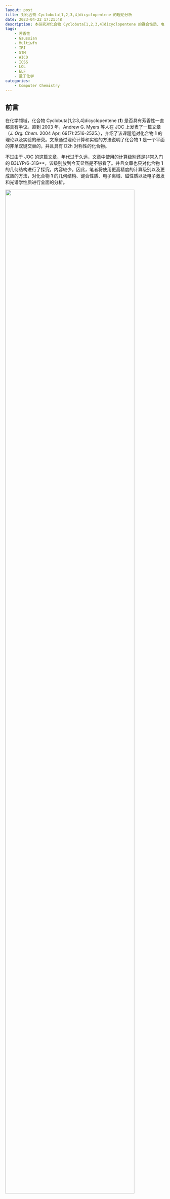 ```yaml
---
layout: post
title: 对化合物 Cyclobuta[1,2,3,4]dicyclopentene 的理论分析
date: 2023-04-22 17:21:48
description: 本研究对化合物 Cyclobuta[1,2,3,4]dicyclopentene 的键合性质、电子离域、芳香性和光谱学性质进行了详细的理论分析。
tags: 
	- 芳香性
	- Gaussian
	- Multiwfn
	- IRI
	- STM
	- AICD
	- ICSS
	- LOL
	- ELF
	- 量子化学
categories: 
	- Computer Chemistry
---
```


## 前言

在化学领域，化合物 Cyclobuta[1,2:3,4]dicyclopentene (**1**) 是否具有芳香性一直都具有争议。直到 2003 年，Andrew G. Myers 等人在 JOC 上发表了一篇文章（*J. Org. Chem.* 2004 Apr; 69(7):2516-2525.），介绍了该课题组对化合物 **1** 的理论以及实验的研究。文章通过理论计算和实验的方法说明了化合物 **1** 是一个平面的非单双键交替的，并且具有 D2h 对称性的化合物。

不过由于 JOC 的这篇文章，年代过于久远，文章中使用的计算级别还是非常入门的 B3LYP/6-31G\*\*，该级别放到今天显然是不够看了。并且文章也只对化合物 **1** 的几何结构进行了探究，内容较少。因此，笔者将使用更高精度的计算级别以及更成熟的方法，对化合物 **1** 的几何结构、键合性质、电子离域、磁性质以及电子激发和光谱学性质进行全面的分析。

<img src="1.png" height="90%" width="90%">

## 计算细节

本文的所有计算结果都是通过 Fedora Linux 下的 Gaussian 16 A03 AVX2 计算得到的。如果不另加说明，本文中所有的计算结果都是在气相下，使用 wB97XD 交换相关泛函以及 def-TZVP 基组计算得到的。相比于 Andrew G. Myers 在文章中使用的 B3LYP/6-31G\*\* 更加合理和精确。所有的初始结构都是按照 Lewis 结构式创建并优化，所有讨论的结构都是没有虚频的极小值结构。

电流诱导密度的各向异性（ACID）是由同名的 ACID 程序根据 Gaussian 16 的输出文件实现的，由 POV-Ray 渲染得到。同时，也根据 Gaussian 16 生成的格点数据进行了磁感应电流（GIMIC）的分析，并通过 ParaView 实现可视化。其他电子结构分析和光谱学性质都是使用波函数分析程序 [Multiwfn 3.8(dev)](http://sobereva.com/multiwfn/) 进行的。本文中提到的各种轨道和实空间函数的等值面图均是根据 Multiwfn 导出的格点文件，并使用 VMD 软件进行渲染得到。


## 结果和讨论

### 几何结构

Andrew G. Myers 等人在 *J. Org. Chem.* 2004 Apr; 69(7):2516-2525. 中提到，他们通过对比低温核磁共振实验和理论计算的结果，证实了化合物 **1** 是具有 D2h 对称性的平面结构。

本文同样对其分子结构进行了理论上的分析，通过在气相下对化合物 **1** 进行几何优化和振动分析，得到的基态的几何结构如下图所示。同时，笔者也把优化后的键长在图中标注出来了。可以发现化合物 **1** 不仅是一个平面的分子，并且其成键方式并不是经典的单双键交替。这和 Andrew G. Myers 等人的研究相符合。

<img src="2.png" height="60%" width="60%">


### 成键特征

Multiwfn 程序可以很方便的考察分子的 Mayer、Fuzzy 和 Laplacian 键级。本文计算并绘制了化合物 1 随着键序号变化的 Mayer、Fuzzy 和 Laplacian 键级图，计算结果如下图所示，左图中标明了具体考察的键的序号。Mayer 键级是最常用的键级，其与形式键级在数值上很接近。Fuzzy 键级是模糊键级和 Mayer 键级的物理本质类似。Laplacian 键级的大小和形式键级接近，并且可以体现体现键的强度。1 ~ 4 号键的三种键级相差都不大，而 5 号键的 Mayer 键级却意外的小，其中原因不得而知。从 Fuzzy 和 Laplacian 键级可以看出，2、3、5号键的键级都处于 1.0 ~ 2.0 之间，说明它们并不是单纯的碳碳单键或双键，这必定是因为 pi 电子离域导致的。而 4 号键由于不处于离域路径上（可以在下文 LOL-pi 中清晰的看到），所以键级接近于 1，是一个典型的碳碳单键。

<img src="3.png" height="75%" width="75%">

Multiwfn 程序还提供了模拟扫描隧道显微镜图像（STM）的功能，因此本文也对化合物 **1** 模拟了 STM 图。绘制采用常高模式，对分子平面上方 0.7 埃的平面进行绘制，使用 -5.0 V 的偏压，结果如下图所示。从 STM 图可以看出，相对于比较长的碳碳键，在较短的碳碳键上方有明显更丰富的 pi 电子，由此导致隧道电流更大、相应区域在图上显得较亮。

<img src="4.png" height="50%" width="50%">

与此同时，本文也利用 Multiwfn 绘制了 pi 电子的相互作用区域指示函数（IRI-pi）的等值面图和填色图，如下图所示。IRI-pi 是一个直观且有用的实空间表示工具，能够揭示化学键的存在和种类以及原子或分子片段之间的弱相互作用。IRI-pi 等值面图上越蓝的区域 pi 电子密度越大，暗示 pi 作用越强，越绿则pi电子密度越小，暗示pi作用越弱。因此通过颜色可以明确、直观地对不同作用区域的 pi 作用强度进行区分。于此同时由于键上下方分别各有一块等值面，则说明是单重 pi 作用，可见化合物 **1** 确实是存在 pi 离域的。

<img src="5.png" height="80%" width="80%">


### 电子离域性分析

电子定域函数（ELF）是极为重要的衡量电子定域性和离域性的三维函数，而 ELF-pi 对于考察芳香性十分有价值，有机体系的芳香性也都是因为 pi 电子多中心离域而产生的。化合物 **1** 的 ELF-pi 的等值面图如下图 **(a)** 所示。可以看见，当等值面为 0.8 时，在环中间的地方恰好要分开，所以其二分点应该就在 0.8 左右。*Chem.Rev.*, 105, 3911(2005) 中指出 ELF-pi 大于 0.7 的体系可以算作是有 pi 芳香性的，在 0.11 ~ 0.35 可以算是有 pi 反芳香性的。

与此同时，本文还考察了分子的定域化轨道定位函数（LOL），和 ELF 类似，也可以通过 LOL-pi 来考察分子 pi 电子的离域特征。笔者绘制了在分子上方 0.5 埃处的 LOL-pi 平面填色图，同时也绘制了等值面 0.5 时的 LOL-pi 等值面图，如下图 **(b)** 所示。由图可以清晰的观察到化合物 **1** 的 pi 电子在整个大环上的离域路径。充分证明了在大环上存在离域路径，是具有芳香性质的有力证据。

<img src="6.png" height="90%" width="90%">

### 对外磁场的响应

由于化合物 **1** 大环上有 10 个 pi 电子，满足休克尔芳香性的判断规则之一，但是其并不是一个典型的单环体系。所以其到底具不具有芳香性，符不符合休克尔规则，领域内一直都有不同的声音。由于芳香性分子在外磁场中有独特的性质，所以本文对该分子在外磁场中的行为进行了考察。

ACID 图可以体现外加磁场时感生电流出现的主要区域和方向。本文分别计算并绘制了全部电子、pi 电子、sigma 电子的 AICD 图，计算的级别为 B97-2/def2-TZVP。各个体系的 AICD 图如下图中 **(a)** 所示，外磁场由上垂直于体系平面朝下施加。为了看得清楚，文中根据 AICD 程序绘制出的描述电流方向的小箭头，把电流主要形成的路径和方向用粉色更明确地标注了。同时，本文也使用 GIMIC 程序计算了磁感应电流密度图，作为 AICD 图的补充，计算级别同样也是 B97-2/def2-TZVP，计算结果如下图 **(b)** 所示。AICD-all 和 GIMIC 图都体现了化合物 1 在外磁场的作用下，产生了 diatropic 环电流。而 AICD-pi 图则进一步标明了，这种环电流是因为 pi 电子在环内离域造成的。

与此同时，本文还在 B97-2/def2-SVP 的级别下计算了化合物 **1** 的 ICSS，并绘制了化合物 **1** 的 ICSS\_zz 等值面切面图，如下图 **(c)** 所示。ICSS\_zz 图体现的是体系对三维空间各个位置在 Z 方向（垂直于环方向）打来的外磁场的屏蔽情况。在某处外磁场如果被屏蔽（削弱），则此处 ICSS\_zz 为正，如果被去屏蔽（加强），则 ICSS\_zz 为负。具有芳香性的环的共性是在环内 ICSS\_zz 为正而在环外为负，这也是磁感生环电流的方向所导致的必然现象。根据下图 (c) 所示，化合物 1 的环外的 ICSS\_zz 为负值，处于去屏蔽区；而环内的 ICSS\_zz 为正值，处于屏蔽区，这是该分子具有芳香性的有力证据。

<img src="7.png" height="90%" width="90%">

不管是 AICD、GIMIC 还是 ICSS\_zz，所有计算结果都表明，化合物 **1** 具备成为芳香性分子的潜力。但是这还需要依赖具体的实验结果。不过很显然，如今的计算方法和精度都比 20 年前要好很多了。只要计算的方式正确，我相信理论计算的结论可以预测实验的结果。

### 光谱特征

为了更加清晰的了解化合物 **1**， 笔者同时也绘制了它的红外、紫外、拉曼以及 NMR 图。由于实验测定的各类光谱都是在氯仿或其他溶剂下进行测定的。因此，计算化合物 **1** 的红外、紫外、拉曼以及 NMR 图都是在氯仿的隐式溶剂模型下进行的。

计算 NMR 是在氯仿的环境下，使用 revTPSS 泛函结合 pcSseg-1 基组进行计算。计算的结果如下图所示，笔者同时计算了 H 谱和 C 谱。从 NMR 图中可以发现，化合物 **1** 仅只有两种不同化学环境的 H，有三种不同化学环境的 C，这和前文中提到的几何结构有着很大的关系。在 H 谱中，有两个 H 的化学位移在 8.6 ppm 左右，另外四个 H 的化学位移则在 6.7 ppm 附近。这或许和化合物 **1** 的特殊的磁性质存在一定的联系。

<img src="8.png" height="90%" width="90%">

本文还对化合物 **1** 的红外以及拉曼光谱进行了绘制，计算同样也在氯仿的隐式溶剂模型下进行计算，计算级别同样为 wB97XD/def-TZVP，计算得到的红外和拉曼光谱如下图所示。

<img src="9.png" height="90%" width="90%">

最后，笔者还考察了化合物 **1** 的电子激发，绘制了紫外图谱。数据是在 PBE0/def-TZVP 的级别下，结合氯仿的隐式溶剂模型后，计算 TDDFT 任务得到的，一共计算了 50 个激发态。计算得到的紫外光谱如下图所示。

<img src="10.png" height="50%" width="50%">

由于笔者水平有限，并且理论计算得到的光谱学数据不可能完全和实验测得的数据一致，因此在这里只是做一个简单的预测，不进行过多的讨论，以免误导他人。

## 总结

本文主要通过理论和计算化学工具对 Cyclobuta[1,2,3,4]dicyclopentene 分子的几何结构、键合性质、电子离域、磁性质以及光谱特征进行了详细的探究。通过研究其电子离域性和磁性质，可以大致推断该分子具有芳香性，并且芳香性仅存在于外部的大环，而因为 pi 电子不通过小环离域，因此小环不存在芳香性。同时，也通过理论与计算化学工具预测了该分子的 NMR、红外、拉曼以及紫外谱图。总的来说，通过量子化学计算，可以对分子进行一系列预测，在本文中就是一个很好的体现。

不过，由于笔者水平和计算资源有限，在计算层面可能会存在更好的理论方法和基组，或多或少会有计算不合理的地方，尽请指正。同时，笔者在光谱学数据处理时，存在一些问题，主要是因为笔者对光谱学的研究过浅，请见谅。本文提到的研究，大量参考了计算化学公社 Sob 老师的博文，以下是参考条目：

- [深入揭示18碳环的重要衍生物 C18-(CO)n 的电子结构和光学特性](http://sobereva.com/640)
- [不寻常的环[18]碳前驱体 C18Br6 的电子结构和芳香性](http://sobereva.com/664)
- [Multiwfn 支持的分析化学键的方法一览](http://sobereva.com/471)
- [使用 IRI 方法图形化考察化学体系中的化学键和弱相互作用](http://sobereva.com/598)
- [使用 Multiwfn 模拟扫描隧道显微镜 (STM) 图像](http://sobereva.com/549) 
- [在 Multiwfn 中单独考察 pi 电子结构特征](http://sobereva.com/432)
- [衡量芳香性的方法以及在 Multiwfn 中的计算](http://sobereva.com/176)
- [使用 AICD 2.0 绘制磁感应电流图](http://sobereva.com/294)
- [考察分子磁感生电流的程序 GIMIC 2.0 的使用](http://sobereva.com/491)
- [通过 Multiwfn 绘制等化学屏蔽表面 (ICSS) 研究芳香性](http://sobereva.com/216)
- [使用Multiwfn绘制红外、拉曼、UV-Vis、ECD、VCD 和 ROA 光谱图](http://sobereva.com/224)
- [使用 Multiwfn 绘制 NMR 谱](http://sobereva.com/565)

> 感谢大家观看！有不对之处，请指正！